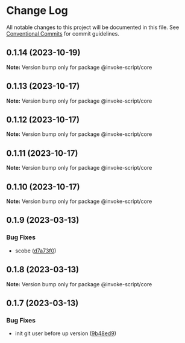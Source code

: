 # Change Log

All notable changes to this project will be documented in this file.
See [Conventional Commits](https://conventionalcommits.org) for commit guidelines.

## 0.1.14 (2023-10-19)

**Note:** Version bump only for package @invoke-script/core





## 0.1.13 (2023-10-17)

**Note:** Version bump only for package @invoke-script/core





## 0.1.12 (2023-10-17)

**Note:** Version bump only for package @invoke-script/core





## 0.1.11 (2023-10-17)

**Note:** Version bump only for package @invoke-script/core





## 0.1.10 (2023-10-17)

**Note:** Version bump only for package @invoke-script/core





## 0.1.9 (2023-03-13)


### Bug Fixes

* scobe ([d7a73f0](https://github.com/VladimirKalmykov/invoke-script/commit/d7a73f0))





## 0.1.8 (2023-03-13)

**Note:** Version bump only for package @invoke-script/core





## 0.1.7 (2023-03-13)


### Bug Fixes

* init git user before up version ([9b48ed9](https://github.com/VladimirKalmykov/invoke-script/commit/9b48ed9))
